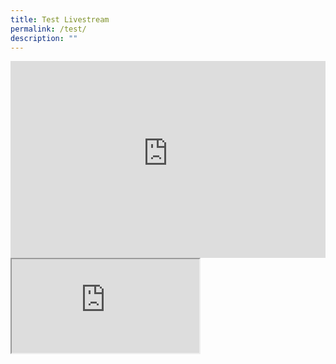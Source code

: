 ```yaml
---
title: Test Livestream
permalink: /test/
description: ""
---
```

<div class="row"><div class="col is-8"><iframe allowfullscreen="" allow="accelerometer; autoplay; clipboard-write; encrypted-media; gyroscope; picture-in-picture; web-share" frameborder="0" title="YouTube video player" src="https://www.youtube-nocookie.com/embed/e-aOAZeIpnM" height="315" width="100%"></iframe></div>
<div class="col is-4"><iframe src="https://www.youtube.com/live_chat?v=e-aOAZeIpnM&amp;embed_domain=dinuub7nyuhl8.amplifyapp.com"></iframe></div></div>
